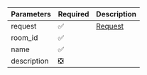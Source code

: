| Parameters  | Required                        | Description           |
|-------------|--------------------             |-----------------------|
| request     | :white_check_mark:              | [Request](Request.md) |
| room_id     | :white_check_mark:              |                       |
| name        | :white_check_mark:              |                       |
| description | :negative_squared_cross_mark:   |                       |